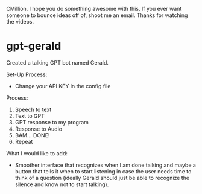 CMillion, I hope you do something awesome with this. If you ever want someone to bounce ideas off of, shoot me an email. Thanks for watching the videos.

# gpt-gerald
Created a talking GPT bot named Gerald.

Set-Up Process:
  - Change your API KEY in the config file

Process:
  1. Speech to text
  2. Text to GPT
  3. GPT response to my program
  4. Response to Audio
  5. BAM... DONE!
  6. Repeat

What I would like to add:
  - Smoother interface that recognizes when I am done talking and maybe a button that tells it when to start listening in case the user needs time to think of a question (ideally Gerald should just be able to recognize the silence and know not to start talking).
